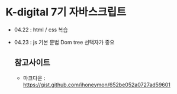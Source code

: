 # K-digital 7기 자바스크립트
+ 04.22 : html / css 복습
+ 04.23 : js 기본 문법
  Dom tree
  선택자가 중요

  ## 참고사이트
  + 마크다운 : https://gist.github.com/ihoneymon/652be052a0727ad59601
